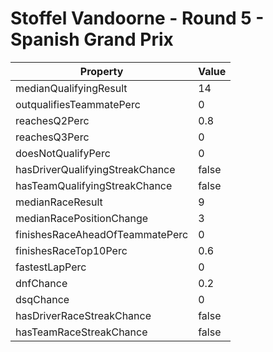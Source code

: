 # Stoffel Vandoorne - Round 5 - Spanish Grand Prix
Property | Value
--- | ---
medianQualifyingResult | 14
outqualifiesTeammatePerc | 0
reachesQ2Perc | 0.8
reachesQ3Perc | 0
doesNotQualifyPerc | 0
hasDriverQualifyingStreakChance | false
hasTeamQualifyingStreakChance | false
medianRaceResult | 9
medianRacePositionChange | 3
finishesRaceAheadOfTeammatePerc | 0
finishesRaceTop10Perc | 0.6
fastestLapPerc | 0
dnfChance | 0.2
dsqChance | 0
hasDriverRaceStreakChance | false
hasTeamRaceStreakChance | false
